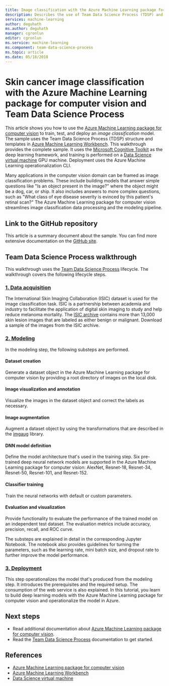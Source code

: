 ```yaml
---
title: Image classification with the Azure Machine Learning package for computer vision and Team Data Science Process (TDSP) | Microsoft Docs
description: Describes the use of Team Data Science Process (TDSP) and the Azure Machine Learning package for computer vision for image classification.
services: machine-learning
author: deguhath
ms.author: deguhath
manager: cgronlun
editor: cgronlun
ms.service: machine-learning
ms.component: team-data-science-process
ms.topic: article
ms.date: 05/18/2018
---
```

# Skin cancer image classification with the Azure Machine Learning package for computer vision and Team Data Science Process

This article shows you how to use the [Azure Machine Learning package for computer vision](https://docs.microsoft.com/python/api/overview/azure-machine-learning/computer-vision?view=azure-ml-py-latest) to train, test, and deploy an *image classification* model. The sample uses the Team Data Science Process (TDSP) structure and templates in [Azure Machine Learning Workbench](https://docs.microsoft.com/azure/machine-learning/service/quickstart-installation). This walkthrough provides the complete sample. It uses the [Microsoft Cognitive Toolkit](https://www.microsoft.com/en-us/cognitive-toolkit/) as the deep learning framework, and training is performed on a [Data Science virtual machine](https://azuremarketplace.microsoft.com/en-us/marketplace/apps/microsoft-ads.dsvm-deep-learning?tab=Overview) GPU machine. Deployment uses the Azure Machine Learning operationalization CLI.

Many applications in the computer vision domain can be framed as image classification problems. These include building models that answer simple questions like "Is an object present in the image?" where the object might be a dog, car, or ship. It also includes answers to more complex questions, such as "What class of eye disease severity is evinced by this patient's retinal scan?" The Azure Machine Learning package for computer vision streamlines image classification data processing and the modeling pipeline. 

## Link to the GitHub repository
This article is a summary document about the sample. You can find more extensive documentation on the [GitHub site](https://github.com/Azure/MachineLearningSamples-AMLVisionPackage-ISICImageClassification).

## Team Data Science Process walkthrough

This walkthrough uses the [Team Data Science Process](https://docs.microsoft.com/azure/machine-learning/team-data-science-process/overview) lifecycle. The walkthrough covers the following lifecycle steps.

### [1. Data acquisition](https://github.com/Azure/MachineLearningSamples-AMLVisionPackage-ISICImageClassification/blob/master/code/01_data_acquisition_and_understanding)
The International Skin Imaging Collaboration (ISIC) dataset is used for the image classification task. ISIC is a partnership between academia and industry to facilitate the application of digital skin imaging to study and help reduce melanoma mortality. The [ISIC archive](https://isic-archive.com/#images) contains more than 13,000 skin lesion images that are labeled as either benign or malignant. Download a sample of the images from the ISIC archive.

### [2. Modeling](https://github.com/Azure/MachineLearningSamples-AMLVisionPackage-ISICImageClassification/blob/master/code/02_modeling)
In the modeling step, the following substeps are performed.

#### Dataset creation

Generate a dataset object in the Azure Machine Learning package for computer vision by providing a root directory of images on the local disk. 

#### Image visualization and annotation

Visualize the images in the dataset object and correct the labels as necessary.

#### Image augmentation

Augment a dataset object by using the transformations that are described in the [imgaug](https://github.com/aleju/imgaug) library.

#### DNN model definition

Define the model architecture that's used in the training step. Six pre-trained deep neural network models are supported in the Azure Machine Learning package for computer vision: AlexNet, Resnet-18, Resnet-34, Resnet-50, Resnet-101, and Resnet-152.

#### Classifier training

Train the neural networks with default or custom parameters.

#### Evaluation and visualization

Provide functionality to evaluate the performance of the trained model on an independent test dataset. The evaluation metrics include accuracy, precision, recall, and ROC curve.

The substeps are explained in detail in the corresponding Jupyter Notebook. The notebook also provides guidelines for turning the parameters, such as the learning rate, mini batch size, and dropout rate to further improve the model performance.

### [3. Deployment](https://github.com/Azure/MachineLearningSamples-AMLVisionPackage-ISICImageClassification/blob/master/code/03_deployment)

This step operationalizes the model that's produced from the modeling step. It introduces the prerequisites and the required setup. The consumption of the web service is also explained. In this tutorial, you  learn to build deep learning models with the Azure Machine Learning package for computer vision and operationalize the model in Azure.

## Next steps
- Read additional documentation about [Azure Machine Learning package for computer vision](https://docs.microsoft.com/python/api/overview/azure-machine-learning/computer-vision?view=azure-ml-py-latest).
- Read the [Team Data Science Process](https://aka.ms/tdsp) documentation to get started.


## References

* [Azure Machine Learning package for computer vision](https://docs.microsoft.com/python/api/overview/azure-machine-learning/computer-vision?view=azure-ml-py-latest)
* [Azure Machine Learning Workbench](https://docs.microsoft.com/azure/machine-learning/service/quickstart-installation)
* [Data Science virtual machine](https://azuremarketplace.microsoft.com/en-us/marketplace/apps/microsoft-ads.dsvm-deep-learning?tab=Overview)

